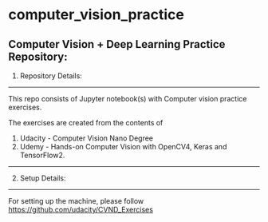 # computer_vision_practice
Computer Vision + Deep Learning Practice Repository:
-----------------------------------------------------

1. Repository Details:
----------------------
This repo consists of Jupyter notebook(s) with Computer vision practice exercises.

The exercises are created from the contents of
1. Udacity 	- Computer Vision Nano Degree
2. Udemy 	- Hands-on Computer Vision with OpenCV4, Keras and TensorFlow2.
----------------------

2. Setup Details:
--------------------
For setting up the machine, please follow
https://github.com/udacity/CVND_Exercises


